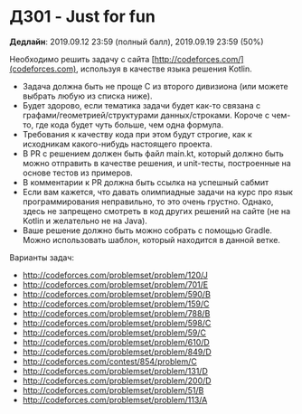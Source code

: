 # ДЗ01 - Just for fun

**Дедлайн**: 2019.09.12 23:59 (полный балл), 2019.09.19 23:59 (50%)

Необходимо решить задачу с сайта [http://codeforces.com/](codeforces.com),
используя в качестве языка решения Kotlin.

- Задача должна быть не проще C из второго дивизиона (или можете выбрать любую из списка ниже).
- Будет здорово, если тематика задачи будет как-то связана с графами/геометрией/структурами
данных/строками. Короче с чем-то, где кода будет чуть больше, чем одна формула.
- Требования к качеству кода при этом будут строгие, как к исходникам какого-нибудь настоящего проекта.
- В PR с решением должен быть файл main.kt, который должно быть можно отправить в качестве решения,
и unit-тесты, построенные на основе тестов из примеров.
- В комментарии к PR должна быть ссылка на успешный сабмит
- Если вам кажется, что давать олимпиадные задачи на курс про язык программирования неправильно,
то это очень грустно. Однако, здесь не запрещено смотреть в код
других решений на сайте (не на Kotlin и желательно не на Java).
- Ваше решение должно быть можно собрать с помощью Gradle. Можно использовать шаблон, который находится в данной ветке.

Варианты задач:
- http://codeforces.com/problemset/problem/120/J
- http://codeforces.com/problemset/problem/701/E
- http://codeforces.com/problemset/problem/590/B
- http://codeforces.com/problemset/problem/159/C
- http://codeforces.com/problemset/problem/788/B
- http://codeforces.com/problemset/problem/598/C
- http://codeforces.com/problemset/problem/59/C
- http://codeforces.com/problemset/problem/610/D
- http://codeforces.com/problemset/problem/849/D
- http://codeforces.com/contest/854/problem/C
- http://codeforces.com/problemset/problem/131/D
- http://codeforces.com/problemset/problem/200/D
- http://codeforces.com/problemset/problem/51/B
- http://codeforces.com/problemset/problem/113/A
